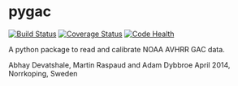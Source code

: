 pygac
=====

[![Build Status](https://travis-ci.org/adybbroe/pygac.png?branch=pre-master)](https://travis-ci.org/adybbroe/pygac)
[![Coverage Status](https://coveralls.io/repos/adybbroe/pygac/badge.png?branch=pre-master)](https://coveralls.io/r/adybbroe/pygac?branch=pre-master)
[![Code Health](https://landscape.io/github/adybbroe/pygac/pre-master/landscape.png)](https://landscape.io/github/adybbroe/pygac/pre-master)


A python package to read and calibrate NOAA AVHRR GAC data.

Abhay Devatshale, Martin Raspaud and Adam Dybbroe 
April 2014, Norrkoping, Sweden

